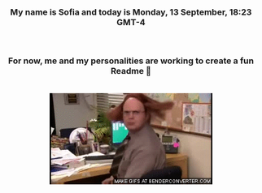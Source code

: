 


<div align="center">
<h3 >My name is Sofia and today is Monday, 13 September, 18:23 GMT-4</h3><br>
<h3 >For now, me and my personalities are working to create a fun Readme 👋
</h3><br>
<img src='img/dwight.gif' alt='working...'/>
</div>
